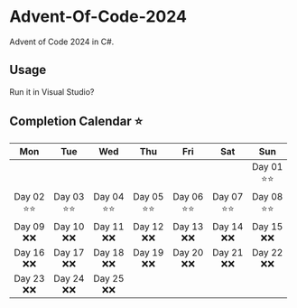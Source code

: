 ﻿# Advent-Of-Code-2024
Advent of Code 2024 in C#.

## Usage
Run it in Visual Studio?

## Completion Calendar ⭐
| Mon | Tue | Wed | Thu | Fri | Sat | Sun |
|:---:|:---:|:---:|:---:|:---:|:---:|:---:|
|     |     |     |     |     |     | Day 01 <br> ⭐⭐ |
| Day 02 <br> ⭐⭐ | Day 03 <br> ⭐⭐ | Day 04 <br> ⭐⭐ | Day 05 <br> ⭐⭐ | Day 06 <br> ⭐⭐ | Day 07 <br> ⭐⭐ | Day 08 <br> ⭐⭐ |
| Day 09 <br> ❌❌ | Day 10 <br> ❌❌ | Day 11 <br> ❌❌ | Day 12 <br> ❌❌ | Day 13 <br> ❌❌ | Day 14 <br> ❌❌ | Day 15 <br> ❌❌ |
| Day 16 <br> ❌❌ | Day 17 <br> ❌❌ | Day 18 <br> ❌❌ | Day 19 <br> ❌❌ | Day 20 <br> ❌❌ | Day 21 <br> ❌❌ | Day 22 <br> ❌❌ |
| Day 23 <br> ❌❌ | Day 24 <br> ❌❌ | Day 25 <br> ❌❌ |
